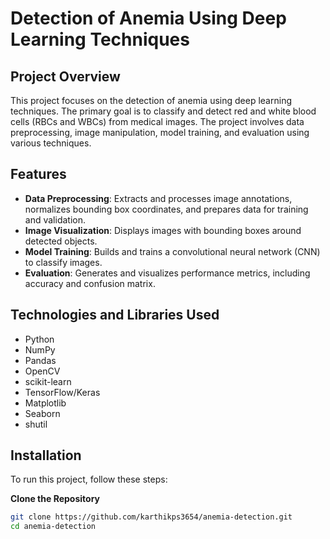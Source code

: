# Detection of Anemia Using Deep Learning Techniques

## Project Overview

This project focuses on the detection of anemia using deep learning techniques. The primary goal is to classify and detect red and white blood cells (RBCs and WBCs) from medical images. The project involves data preprocessing, image manipulation, model training, and evaluation using various techniques.

## Features

- **Data Preprocessing**: Extracts and processes image annotations, normalizes bounding box coordinates, and prepares data for training and validation.
- **Image Visualization**: Displays images with bounding boxes around detected objects.
- **Model Training**: Builds and trains a convolutional neural network (CNN) to classify images.
- **Evaluation**: Generates and visualizes performance metrics, including accuracy and confusion matrix.

## Technologies and Libraries Used

- Python
- NumPy
- Pandas
- OpenCV
- scikit-learn
- TensorFlow/Keras
- Matplotlib
- Seaborn
- shutil

## Installation

To run this project, follow these steps:

**Clone the Repository**

   ```bash
   git clone https://github.com/karthikps3654/anemia-detection.git
   cd anemia-detection
